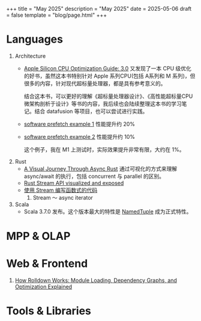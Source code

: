 +++
title = "May 2025"
description = "May 2025"
date = 2025-05-06
draft = false
template = "blog/page.html"
+++

# Languages
1. Architecture 
   - [Apple Silicon CPU Optimization Guide: 3.0](https://developer.apple.com/documentation/apple-silicon/cpu-optimization-guide)
     又发现了一本 CPU 级优化的好书，虽然这本书特别针对 Apple 系列CPU(包括 A系列和 M 系列)，但很多的内容，针对现代超标量处理器，都是具有参考意义的。
     
     结合这本书，可以更好的理解《超标量处理器设计》、《高性能超标量CPU微架构剖析于设计》等书的内容，我后续也会陆续整理这本书的学习笔记。结合 datafusion
     等项目，也可以尝试进行实践。
   - [software prefetch example 1](https://ibrahimessam.com/posts/prefetch/) 性能提升约 20%
   - [software prefetch example 2](https://lemire.me/blog/2018/04/30/is-software-prefetching-__builtin_prefetch-useful-for-performance/) 性能提升约 10%
     
     这个例子，我在 M1 上测试时，实际效果提升非常有限，大约在 1%。
2. Rust
    - [A Visual Journey Through Async Rust](https://github.com/alexpusch/rust-magic-patterns/blob/master/visual-journey-through-async-rust/Readme.md)
      通过可视化的方式来理解 async/await 的执行，包括 concurrent 与 parallel 的区别。
    - [Rust Stream API visualized and exposed](https://github.com/alexpusch/rust-magic-patterns/blob/master/rust-stream-visualized/Readme.md)
    - [使用 Stream 编写函数式的代码](https://willemvanhulle.tech/blog/func-async/)
      1. Stream ～ async iterator
3. Scala
    - Scala 3.7.0 发布。这个版本最大的特性是 [NamedTuple](https://docs.scala-lang.org/scala3/reference/other-new-features/named-tuples.html) 成为正式特性。

# MPP & OLAP

# Web & Frontend
1. [How Rolldown Works: Module Loading, Dependency Graphs, and Optimization Explained](https://www.atriiy.dev/blog/rolldown-module-loader-and-dependency-graph)
   

# Tools & Libraries